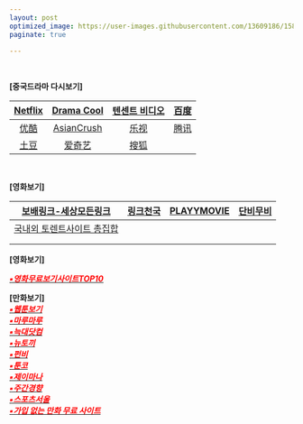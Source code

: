 ```yaml
---
layout: post
optimized_image: https://user-images.githubusercontent.com/13609186/158834851-5c5d7736-001b-448d-8bb6-eb99f2f16233.jpg
paginate: true

---
```


<br>

**[중국드라마 다시보기]** 

| [Netflix](https://www.netflix.com/kr/) | [Drama Cool](https://watchasian.id/) | [텐센트 비디오](https://v.qq.com/) | [百度](http://v.xiaodutv.com/tv) |
| :---: | :---: | :---: | :---: |
| [优酷](https://www.youku.com/channel/webhome) | [AsianCrush](https://www.asiancrush.com/) | [乐视](https://tv.le.com/) | [腾讯](https://v.qq.com/tv/) |
| [土豆](https://tv.tudou.com/) | [爱奇艺](https://www.iqiyi.com/dianshiju/) | [搜狐](https://tv.sohu.com/drama/) | []() |


<br>

**[영화보기]** 

| [보배링크-세상모든링크](https://www.bobaelink9.top/) | [링크천국](https://www.hotword.site/bbs/group.php?gr_id=cn)| [PLAYYMOVIE](https://www.youtube.com/channel/UC7Sh_erU4sKLVgu2eJikrIw)| [단비무비](https://v5.danbimovie.icu/foreignmovie/)
| :---: | :---: | :---: | :---: |
| [국내외 토렌트사이트 총집합](https://www.mango37.net/review/torrentyatorrent.php) | []()| []()| []()
| []()| []()| []()| []()|
| []()| []()| []()| []()|




**[영화보기]** <br>

[<span style="color:red">***▪영화무료보기사이트TOP10***</span>](https://fiscalcode.com/%EC%98%81%ED%99%94-%EB%AC%B4%EB%A3%8C-%EB%B3%B4%EA%B8%B0-%EC%82%AC%EC%9D%B4%ED%8A%B8-top-10-%EC%B5%9C%EC%8B%A0-%EC%98%81%ED%99%94-%EB%B0%8F-%EB%AF%B8%EA%B5%AD-%EC%98%81%ED%99%94/)<br>


**[만화보기]** <br>
[<span style="color:red">***▪웹툰보기***</span>](https://newtoki123.com/webtoon?toon=%EC%9D%BC%EB%B0%98%EC%9B%B9%ED%88%B0)<br>
[<span style="color:red">***▪마루마루***</span>](https://marumaru256.com/bbs/page.php?hid=comicC)<br>
[<span style="color:red">***▪늑대닷컴***</span>](https://wfwf205.com/cm)<br>
[<span style="color:red">***▪뉴토끼***</span>](https://newtoki130.com/webtoon?toon=%EC%9D%BC%EB%B0%98%EC%9B%B9%ED%88%B0)<br>
[<span style="color:red">***▪펀비***</span>](https://funbe106.com/%EB%A7%9D%EA%B0%80)<br>
[<span style="color:red">***▪툰코***</span>](https://toonkor106.com/%EB%8B%A8%ED%96%89%EB%B3%B8)<br>
[<span style="color:red">***▪제이마나***</span>](https://jmana1.net/comic_list_search)<br>
[<span style="color:red">***▪주간경향***</span>](http://sports.khan.co.kr/comics/comics_genre.html)<br>
[<span style="color:red">***▪스포츠서울***</span>](http://comic.sportsseoul.com/)<br>
[<span style="color:red">***▪가입 없는 만화 무료 사이트***</span>](https://lifeinforwire.com/cartoon-free-sites/#liw-menu01)<br>


